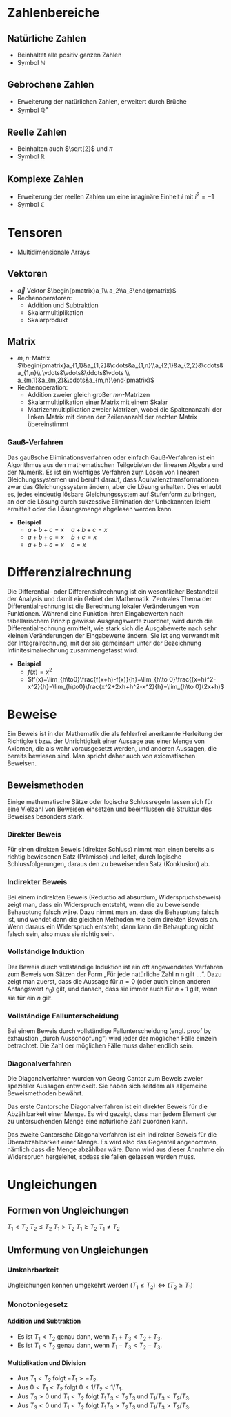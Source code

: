 # Zahlenbereiche

## Natürliche Zahlen 

- Beinhaltet alle positiv ganzen Zahlen
- Symbol $\mathbb{N}$

## Gebrochene Zahlen

- Erweiterung der natürlichen Zahlen, erweitert durch Brüche
- Symbol $\mathbb{Q^+}$

## Reelle Zahlen

- Beinhalten auch $\sqrt{2}$ und $\pi$
- Symbol $\mathbb{R}$

## Komplexe Zahlen

- Erweiterung der reellen Zahlen um eine imaginäre Einheit $i$ mit $i^2=-1$
- Symbol $\mathbb{C}$

# Tensoren

- Multidimensionale Arrays

## Vektoren

- $\vec a$ Vektor $\begin{pmatrix}a_1\\ a_2\\a_3\end{pmatrix}$
- Rechenoperatoren:
	- Addition und Subtraktion
	- Skalarmultiplikation
	- Skalarprodukt

## Matrix

- $m,n$-Matrix $\begin{pmatrix}a_{1,1}&a_{1,2}&\cdots&a_{1,n}\\a_{2,1}&a_{2,2}&\cdots&a_{1,n}\\ \vdots&\vdots&\ddots&\vdots \\ a_{m,1}&a_{m,2}&\cdots&a_{m,n}\end{pmatrix}$
- Rechenoperation:
	- Addition zweier gleich großer $mn$-Matrizen
	- Skalarmultiplikation einer Matrix mit einem Skalar
	- Matrizenmultiplikation zweier Matrizen, wobei die Spaltenanzahl der linken Matrix mit denen der Zeilenanzahl der rechten Matrix übereinstimmt

### Gauß-Verfahren

Das gaußsche Eliminationsverfahren oder einfach Gauß-Verfahren ist ein Algorithmus aus den mathematischen Teilgebieten der linearen Algebra und der Numerik. Es ist ein wichtiges Verfahren zum Lösen von linearen Gleichungssystemen und beruht darauf, dass Äquivalenztransformationen zwar das Gleichungssystem ändern, aber die Lösung erhalten. Dies erlaubt es, jedes eindeutig lösbare Gleichungssystem auf Stufenform zu bringen, an der die Lösung durch sukzessive Elimination der Unbekannten leicht ermittelt oder die Lösungsmenge abgelesen werden kann. 

- **Beispiel**
	- $a+b+c=x\quad a+b+c=x$
	- $a+b+c=x\quad b+c=x$
	- $a+b+c=x\quad c=x$
# Differenzialrechnung

Die Differential- oder Differenzialrechnung ist ein wesentlicher Bestandteil der Analysis und damit ein Gebiet der Mathematik. Zentrales Thema der Differentialrechnung ist die Berechnung lokaler Veränderungen von Funktionen. Während eine Funktion ihren Eingabewerten nach tabellarischem Prinzip gewisse Ausgangswerte zuordnet, wird durch die Differentialrechnung ermittelt, wie stark sich die Ausgabewerte nach sehr kleinen Veränderungen der Eingabewerte ändern. Sie ist eng verwandt mit der Integralrechnung, mit der sie gemeinsam unter der Bezeichnung Infinitesimalrechnung zusammengefasst wird. 

- **Beispiel**
	- $f(x)=x^2$
	- $f'(x)=\lim_{h\to0}\frac{f(x+h)-f(x)}{h}=\lim_{h\to 0}\frac{(x+h)^2-x^2}{h}=\lim_{h\to0}\frac{x^2+2xh+h^2-x^2}{h}=\lim_{h\to 0}(2x+h)$

# Beweise

Ein Beweis ist in der Mathematik die als fehlerfrei anerkannte Herleitung der Richtigkeit bzw. der Unrichtigkeit einer Aussage aus einer Menge von Axiomen, die als wahr vorausgesetzt werden, und anderen Aussagen, die bereits bewiesen sind. Man spricht daher auch von axiomatischen Beweisen.

## Beweismethoden

Einige mathematische Sätze oder logische Schlussregeln lassen sich für eine Vielzahl von Beweisen einsetzen und beeinflussen die Struktur des Beweises besonders stark.

### Direkter Beweis

Für einen direkten Beweis (direkter Schluss) nimmt man einen bereits als richtig bewiesenen Satz (Prämisse) und leitet, durch logische Schlussfolgerungen, daraus den zu beweisenden Satz (Konklusion) ab.

### Indirekter Beweis

Bei einem indirekten Beweis (Reductio ad absurdum, Widerspruchsbeweis) zeigt man, dass ein Widerspruch entsteht, wenn die zu beweisende Behauptung falsch wäre. Dazu nimmt man an, dass die Behauptung falsch ist, und wendet dann die gleichen Methoden wie beim direkten Beweis an. Wenn daraus ein Widerspruch entsteht, dann kann die Behauptung nicht falsch sein, also muss sie richtig sein.

### Vollständige Induktion

Der Beweis durch vollständige Induktion ist ein oft angewendetes Verfahren zum Beweis von Sätzen der Form „Für jede natürliche Zahl n n gilt …“. Dazu zeigt man zuerst, dass die Aussage für $n=0$ (oder auch einen anderen Anfangswert $n_{0}$) gilt, und danach, dass sie immer auch für $n+1$ gilt, wenn sie für ein $n$ gilt.

### Vollständige Fallunterscheidung

Bei einem Beweis durch vollständige Fallunterscheidung (engl. proof by exhaustion „durch Ausschöpfung“) wird jeder der möglichen Fälle einzeln betrachtet. Die Zahl der möglichen Fälle muss daher endlich sein.

### Diagonalverfahren

Die Diagonalverfahren wurden von Georg Cantor zum Beweis zweier spezieller Aussagen entwickelt. Sie haben sich seitdem als allgemeine Beweismethoden bewährt.

Das erste Cantorsche Diagonalverfahren ist ein direkter Beweis für die Abzählbarkeit einer Menge. Es wird gezeigt, dass man jedem Element der zu untersuchenden Menge eine natürliche Zahl zuordnen kann.

Das zweite Cantorsche Diagonalverfahren ist ein indirekter Beweis für die Überabzählbarkeit einer Menge. Es wird also das Gegenteil angenommen, nämlich dass die Menge abzählbar wäre. Dann wird aus dieser Annahme ein Widerspruch hergeleitet, sodass sie fallen gelassen werden muss. 

# Ungleichungen

## Formen von Ungleichungen

$T_1<T_2$
$T_2\leq T_2$
$T_1>T_2$
$T_1\geq T_2$
$T_1\neq T_2$

## Umformung von Ungleichungen

### Umkehrbarkeit

Ungleichungen können umgekehrt werden $(T_1\leq T_2)\Leftrightarrow(T_2\geq T_1)$

### Monotoniegesetz

#### Addition und Subtraktion

- Es ist $T_1 < T_2$ genau dann, wenn $T_1+T_3 < T_2+T_3$.
- Es ist $T_1 < T_2$ genau dann, wenn $T_1-T_3 < T_2-T_3$.
#### Multiplikation und Division

- Aus $T_1<T_2$ folgt $-T_1>-T_2$.
- Aus $0<T_1<T_2$ folgt $0<1/T_2<1/T_1$.
- Aus $T_3 > 0$ und $T_1<T_2$ folgt $T_1 T_3 < T_2 T_3$ und $T_1/T_3 < T_2/T_3$.
- Aus $T_3 < 0$ und $T_1<T_2$ folgt $T_1 T_3 > T_2 T_3$ und $T_1 / T_3 > T_2/T_3$.